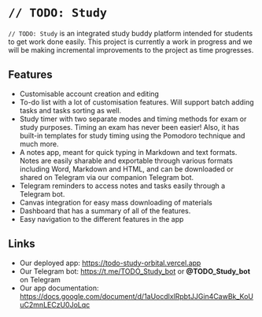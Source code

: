 # `// TODO: Study`

`// TODO: Study` is an integrated study buddy platform intended for students to get work done easily. This project is currently a work in progress and we will be making incremental improvements to the project as time progresses.

## Features
- Customisable account creation and editing
- To-do list with a lot of customisation features. Will support batch adding tasks and tasks sorting as well.
- Study timer with two separate modes and timing methods for exam or study purposes. Timing an exam has never been easier! Also, it has built-in templates for study timing using the Pomodoro technique and much more.
- A notes app, meant for quick typing in Markdown and text formats. Notes are easily sharable and exportable through various formats including Word, Markdown and HTML, and can be downloaded or shared on Telegram via our companion Telegram bot.
- Telegram reminders to access notes and tasks easily through a Telegram bot.
- Canvas integration for easy mass downloading of materials
- Dashboard that has a summary of all of the features.
- Easy navigation to the different features in the app

## Links
- Our deployed app: https://todo-study-orbital.vercel.app
- Our Telegram bot: https://t.me/TODO_Study_bot or **@TODO_Study_bot** on Telegram
- Our app documentation: https://docs.google.com/document/d/1aUocdlxlRpbtJJGin4CawBk_KoUuC2mnLECzU0JoLqc
